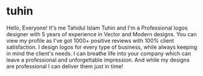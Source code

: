 # tuhin
Hello, Everyone! It's me Tahidul Islam Tuhin and I'm a Professional logos designer with 5 years of experience in Vector and Modern designs. You can view my profile as I've got 1000+ positive reviews with 100% client satisfaction. I design logos for every type of business, while always keeping in mind the client's needs. I can breathe life into your company which can leave a professional and unforgettable impression. And while my designs are professional I can deliver them just in time!
